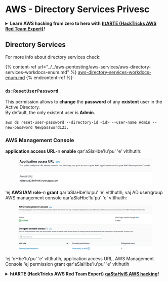 # AWS - Directory Services Privesc

<details>

<summary><strong>Learn AWS hacking from zero to hero with</strong> <a href="https://training.hacktricks.xyz/courses/arte"><strong>htARTE (HackTricks AWS Red Team Expert)</strong></a><strong>!</strong></summary>

Other ways to support HackTricks:

* If you want to see your **company advertised in HackTricks** or **download HackTricks in PDF** Check the [**SUBSCRIPTION PLANS**](https://github.com/sponsors/carlospolop)!
* Get the [**official PEASS & HackTricks swag**](https://peass.creator-spring.com)
* Discover [**The PEASS Family**](https://opensea.io/collection/the-peass-family), our collection of exclusive [**NFTs**](https://opensea.io/collection/the-peass-family)
* **Join the** 💬 [**Discord group**](https://discord.gg/hRep4RUj7f) or the [**telegram group**](https://t.me/peass) or **follow** us on **Twitter** 🐦 [**@hacktricks_live**](https://twitter.com/hacktricks_live)**.**
* **Share your hacking tricks by submitting PRs to the** [**HackTricks**](https://github.com/carlospolop/hacktricks) and [**HackTricks Cloud**](https://github.com/carlospolop/hacktricks-cloud) github repos.

</details>

## Directory Services

For more info about directory services check:

{% content-ref url="../../aws-pentesting/aws-services/aws-directory-services-workdocs-enum.md" %}
[aws-directory-services-workdocs-enum.md](../../aws-pentesting/aws-services/aws-directory-services-workdocs-enum.md)
{% endcontent-ref %}

### `ds:ResetUserPassword`

This permission allows to **change** the **password** of any **existent** user in the Active Directory.\
By default, the only existent user is **Admin**.
```
aws ds reset-user-password --directory-id <id> --user-name Admin --new-password Newpassword123.
```
### AWS Management Console

**application access URL**-n **enable** qar'aSlaHbe'lu'pu' 'e' vItlhutlh:

<figure><img src="../../../.gitbook/assets/image (16) (2).png" alt=""><figcaption></figcaption></figure>

'ej **AWS IAM role**-n **grant** qar'aSlaHbe'lu'pu' 'e' vItlhutlh, vaj AD user/group AWS management console qar'aSlaHbe'lu'pu' 'e' vItlhutlh:

<figure><img src="../../../.gitbook/assets/image (17) (1).png" alt=""><figcaption></figcaption></figure>

'ej 'oHbe'lu'pu' 'e' vItlhutlh, application access URL, AWS Management Console 'ej permission grant qar'aSlaHbe'lu'pu' 'e' vItlhutlh

<details>

<summary><strong>htARTE (HackTricks AWS Red Team Expert)</strong> <a href="https://training.hacktricks.xyz/courses/arte"><strong>qaStaHvIS AWS hacking</strong></a><strong>!</strong></summary>

HackTricks vItlhutlh 'e' vItlhutlh:

* qaStaHvIS **company advertised in HackTricks** 'ej **download HackTricks in PDF** [**SUBSCRIPTION PLANS**](https://github.com/sponsors/carlospolop) qar'aSlaHbe'lu'pu' 'e' vItlhutlh!
* [**official PEASS & HackTricks swag**](https://peass.creator-spring.com) vItlhutlh
* [**The PEASS Family**](https://opensea.io/collection/the-peass-family), [**NFTs**](https://opensea.io/collection/the-peass-family) vItlhutlh
* 💬 [**Discord group**](https://discord.gg/hRep4RUj7f) 'ej [**telegram group**](https://t.me/peass) 'ej **follow** **Twitter** 🐦 [**@hacktricks_live**](https://twitter.com/hacktricks_live)**.**
* **Share your hacking tricks by submitting PRs to the** [**HackTricks**](https://github.com/carlospolop/hacktricks) 'ej [**HackTricks Cloud**](https://github.com/carlospolop/hacktricks-cloud) github repos.

</details>
